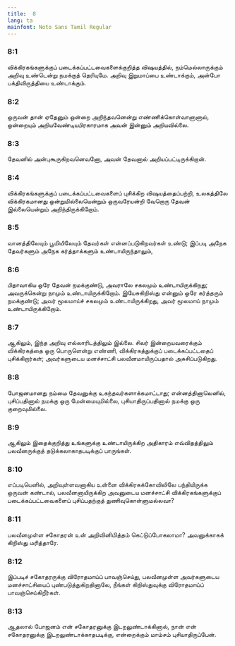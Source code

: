 ```yaml
---
title:  8
lang: ta
mainfont: Noto Sans Tamil Regular
---
```


###  8:1

விக்கிரகங்களுக்குப் படைக்கப்பட்டவைகளைக்குறித்த விஷயத்தில், நம்மெல்லாருக்கும் அறிவு உண்டென்று நமக்குத் தெரியுமே. அறிவு இறுமாப்பை உண்டாக்கும், அன்போ பக்திவிருத்தியை உண்டாக்கும்.

###  8:2

ஒருவன் தான் ஏதேனும் ஒன்றை அறிந்தவனென்று எண்ணிக்கொள்வானானால், ஒன்றையும் அறியவேண்டியபிரகாரமாக அவன் இன்னும் அறியவில்லை.

###  8:3

தேவனில் அன்புகூருகிறவனெவனோ, அவன் தேவனால் அறியப்பட்டிருக்கிறான்.

###  8:4

விக்கிரகங்களுக்குப் படைக்கப்பட்டவைகளைப் புசிக்கிற விஷயத்தைப்பற்றி, உலகத்திலே விக்கிரகமானது ஒன்றுமில்லையென்றும் ஒருவரேயன்றி வேறொரு தேவன் இல்லையென்றும் அறிந்திருக்கிறோம்.

###  8:5

வானத்திலேயும் பூமியிலேயும் தேவர்கள் என்னப்படுகிறவர்கள் உண்டு; இப்படி அநேக தேவர்களும் அநேக கர்த்தாக்களும் உண்டாயிருந்தாலும்,

###  8:6

பிதாவாகிய ஒரே தேவன் நமக்குண்டு, அவராலே சகலமும் உண்டாயிருக்கிறது; அவருக்கென்று நாமும் உண்டாயிருக்கிறோம். இயேசுகிறிஸ்து என்னும் ஒரே கர்த்தரும் நமக்குண்டு; அவர் மூலமாய்ச் சகலமும் உண்டாயிருக்கிறது, அவர் மூலமாய் நாமும் உண்டாயிருக்கிறோம்.

###  8:7

ஆகிலும், இந்த அறிவு எல்லாரிடத்திலும் இல்லை. சிலர் இன்றையவரைக்கும் விக்கிரகத்தை ஒரு பொருளென்று எண்ணி, விக்கிரகத்துக்குப் படைக்கப்பட்டதைப் புசிக்கிறார்கள்; அவர்களுடைய மனச்சாட்சி பலவீனமாயிருப்பதால் அசுசிப்படுகிறது.

###  8:8

போஜனமானது நம்மை தேவனுக்கு உகந்தவர்களாக்கமாட்டாது; என்னத்தினாலெனில், புசிப்பதினால் நமக்கு ஒரு மேன்மையுமில்லை, புசியாதிருப்பதினால் நமக்கு ஒரு குறைவுமில்லை.

###  8:9

ஆகிலும் இதைக்குறித்து உங்களுக்கு உண்டாயிருக்கிற அதிகாரம் எவ்விதத்திலும் பலவீனருக்குத் தடுக்கலாகாதபடிக்குப் பாருங்கள்.

###  8:10

எப்படியெனில், அறிவுள்ளவனாகிய உன்னை விக்கிரகக்கோவிலிலே பந்தியிருக்க ஒருவன் கண்டால், பலவீனனாயிருக்கிற அவனுடைய மனச்சாட்சி விக்கிரகங்களுக்குப் படைக்கப்பட்டவைகளைப் புசிப்பதற்குத் துணிவுகொள்ளுமல்லவா?

###  8:11

பலவீனமுள்ள சகோதரன் உன் அறிவினிமித்தம் கெட்டுப்போகலாமா? அவனுக்காகக் கிறிஸ்து மரித்தாரே.

###  8:12

இப்படிச் சகோதரருக்கு விரோதமாய்ப் பாவஞ்செய்து, பலவீனமுள்ள அவர்களுடைய மனச்சாட்சியைப் புண்படுத்துகிறதினாலே, நீங்கள் கிறிஸ்துவுக்கு விரோதமாய்ப் பாவஞ்செய்கிறீர்கள்.

###  8:13

ஆதலால் போஜனம் என் சகோதரனுக்கு இடறலுண்டாக்கினால், நான் என் சகோதரனுக்கு இடறலுண்டாக்காதபடிக்கு, என்றைக்கும் மாம்சம் புசியாதிருப்பேன்.

